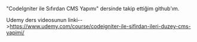 "CodeIgniter ile Sıfırdan CMS Yapımı" dersinde takip ettiğim github'ım.

Udemy ders videosunun linki-->https://www.udemy.com/course/codeigniter-ile-sifirdan-ileri-duzey-cms-yapimi/
